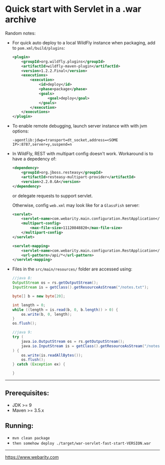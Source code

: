 # Quick start with Servlet in a .war archive

Random notes:

* For quick auto deploy to a local WildFly instance when packaging, add to `pom.xml/build/plugins`:

    ```xml
    <plugin>
        <groupId>org.wildfly.plugins</groupId>
        <artifactId>wildfly-maven-plugin</artifactId>
        <version>1.2.2.Final</version>
        <executions>
            <execution>
                <id>deploy</id>
                <phase>package</phase>
                <goals>
                    <goal>deploy</goal>
                </goals>
            </execution>
        </executions>
    </plugin>
    ```

* To enable remote debugging, launch server instance with with jvm options:
    ```
    -agentlib:jdwp=transport=dt_socket,address=<SOME IP>:8787,server=y,suspend=n
    ```

* In WildFly, REST with multipart config doesn't work. Workaround is to have a depedency of:

    ```xml
    <dependency>
		<groupId>org.jboss.resteasy</groupId>
		<artifactId>resteasy-multipart-provider</artifactId>
		<version>2.2.0.GA</version>
	</dependency>
    ```

    or delegate requests to support servlet.

    Otherwise, config `web.xml` may look like for a `GlassFish` server:

    ```xml
    <servlet>
        <servlet-name>com.webarity.main.configuration.RestApplication</servlet-name>
        <multipart-config>
            <max-file-size>11120848820</max-file-size>
        </multipart-config>
    </servlet>
    
    <servlet-mapping>
        <servlet-name>com.webarity.main.configuration.RestApplication</servlet-name>
        <url-pattern>/api/*</url-pattern>
    </servlet-mapping>
    ```
    
* Files in the `src/main/resources/` folder are accessed using:

    ```java
    //java 8:
    OutputStream os = rs.getOutputStream();
    InputStream is = getClass().getResourceAsStream("/notes.txt");

    byte[] b = new byte[20];

    int length = 0;
    while ((length = is.read(b, 0, b.length)) > 0) {
        os.write(b, 0, length);
    }
    os.flush();

    //java 9:
    try (
        java.io.OutputStream os = rs.getOutputStream();
        java.io.InputStream is = getClass().getResourceAsStream("/notes.txt");
    ) {
        os.write(is.readAllBytes());
        os.flush();
    } catch (Exception ex) {

    }
    ```

---

## Prerequisites:
* JDK >= 9
* Maven >= 3.5.x

## Running:
* `mvn clean package`
* `then somehow deploy ./target/war-servlet-fast-start-VERSION.war`

---

https://www.webarity.com